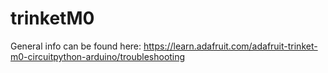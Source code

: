 # trinketM0

General info can be found here: https://learn.adafruit.com/adafruit-trinket-m0-circuitpython-arduino/troubleshooting
